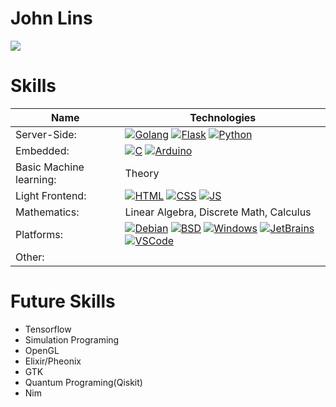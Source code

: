 # John Lins
<img src="https://img.shields.io/github/followers/johnlins?style=social"/>

<!--
# Projects
|  **Name** |  **Description** | **Status** |
|-|-|-|
|[![example](https://img.shields.io/static/v1?label=&message=Example&color=000605&logo=github&logoColor=white&labelColor=000605)](https://github.com/johnlins/)|Example...|<img src="https://img.shields.io/github/commit-activity/m/johnlins/JohnLins"/> <img src="https://img.shields.io/aur/last-modified/JohnLins"/>
||
||

:warning: Most of my projects are private, please ping me and we can talk about it.
# Private Projects
|  **Name** |  **Description** | **Status** |
|-|-|-|
||
||
||

-->

# Skills
|  **Name** |  **Technologies** |
|-|-|
|Server-Side:|[![Golang](https://img.shields.io/static/v1?label=&message=Golang&color=00ADD8&logo=go&logoColor=white)]() [![Flask](https://img.shields.io/static/v1?label=&message=Flask&color=black&logo=flask&logoColor=white)]() [![Python](https://img.shields.io/static/v1?label=&message=Python&color=3C78A9&logo=python&logoColor=white)]()
|Embedded:|[![C](https://img.shields.io/static/v1?label=&message=C&color=A8B9CC&logo=C&logoColor=white)]() [![Arduino](https://img.shields.io/static/v1?label=&message=arduino&color=52C0F2&logo=arduino&logoColor=white)]()
|Basic Machine learning:|Theory
|Light Frontend:|[![HTML](https://img.shields.io/static/v1?label=&message=HTML&color=E34F26&logo=html&logoColor=white)]() [![CSS](https://img.shields.io/static/v1?label=&message=CSS&color=1572B6&logo=html&logoColor=white)]() [![JS](https://img.shields.io/static/v1?label=&message=JavaScript&color=F7DF1E&logo=javascript&logoColor=white)]()
|Mathematics:|Linear Algebra, Discrete Math, Calculus
|Platforms:| [![Debian](https://img.shields.io/static/v1?label=&message=Debian&color=A81D33&logo=debian&logoColor=white)]() [![BSD](https://img.shields.io/static/v1?label=&message=BSD&color=AB2B28&logo=freebsd&logoColor=white)]() [![Windows](https://img.shields.io/static/v1?label=&message=Windows&color=0078D6&logo=windows&logoColor=white)]() [![JetBrains](https://img.shields.io/static/v1?label=&message=JetBrains&color=000000&logo=jetbrains&logoColor=white)]() [![VSCode](https://img.shields.io/static/v1?label=&message=VSCode&color=52C0F2&logo=visualstudio&logoColor=white)]()
|Other:|

# Future Skills
- Tensorflow
- Simulation Programing
- OpenGL
- Elixir/Pheonix
- GTK
- Quantum Programing(Qiskit)
- Nim
<!--
# Hobbies outside of programming
- 🍌 Growing tropical banana plants (Apple Bananas & Lady Finger Bananas)
- ➗ Studying mathematical concepts (Linear Algebra, Discrete Math, Calculus)
- ⚙️ Tinkering with Hardware (Arduino, Onion Omega, ESP32)
- 🥘 Cooking 
- 📊 Sharpening marketing and SEO skills
-->
